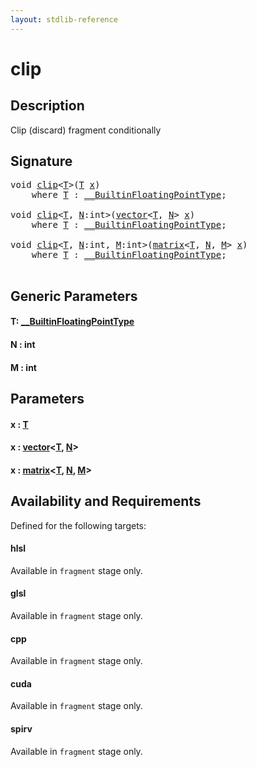 ```yaml
---
layout: stdlib-reference
---
```


# clip

## Description

Clip (discard) fragment conditionally




## Signature 

<pre>
<span class="code_keyword">void</span> <a href="clip.md">clip</a>&lt;<a href="clip.md#typeparam-T" class="code_type">T</a>&gt;(<a href="clip.md#typeparam-T" class="code_type">T</a> <a href="clip.md#decl-x" class="code_param">x</a>)
    <span class='code_keyword'>where</span> <a href="clip.md#typeparam-T" class="code_type">T</a> : <a href="../interfaces/0_builtinfloatingpointtype-029hm/index.md" class="code_type">__BuiltinFloatingPointType</a>;

<span class="code_keyword">void</span> <a href="clip.md">clip</a>&lt;<a href="clip.md#typeparam-T" class="code_type">T</a>, <a href="clip.md#decl-N" class="code_var">N</a>:<span class="code_keyword">int</span>&gt;(<a href="../types/vector/index.md" class="code_type">vector</a>&lt;<a href="clip.md#typeparam-T" class="code_type">T</a>, <a href="clip.md#decl-N" class="code_var">N</a>&gt; <a href="clip.md#decl-x" class="code_param">x</a>)
    <span class='code_keyword'>where</span> <a href="clip.md#typeparam-T" class="code_type">T</a> : <a href="../interfaces/0_builtinfloatingpointtype-029hm/index.md" class="code_type">__BuiltinFloatingPointType</a>;

<span class="code_keyword">void</span> <a href="clip.md">clip</a>&lt;<a href="clip.md#typeparam-T" class="code_type">T</a>, <a href="clip.md#decl-N" class="code_var">N</a>:<span class="code_keyword">int</span>, <a href="clip.md#decl-M" class="code_var">M</a>:<span class="code_keyword">int</span>&gt;(<a href="../types/matrix/index.md" class="code_type">matrix</a>&lt;<a href="clip.md#typeparam-T" class="code_type">T</a>, <a href="clip.md#decl-N" class="code_var">N</a>, <a href="clip.md#decl-M" class="code_var">M</a>&gt; <a href="clip.md#decl-x" class="code_param">x</a>)
    <span class='code_keyword'>where</span> <a href="clip.md#typeparam-T" class="code_type">T</a> : <a href="../interfaces/0_builtinfloatingpointtype-029hm/index.md" class="code_type">__BuiltinFloatingPointType</a>;

</pre>

## Generic Parameters

####  <a id="typeparam-T"></a>T: [\_\_BuiltinFloatingPointType](../interfaces/0_builtinfloatingpointtype-029hm/index.md)
####  <a id="decl-N"></a>N  : int
####  <a id="decl-M"></a>M  : int

## Parameters

####  <a id="decl-x"></a>x  : [T](clip.md#typeparam-T)
####  <a id="decl-x"></a>x  : [vector](../types/vector/index.md)\<[T](../types/vector/index.md#typeparam-T), [N](../types/vector/index.md#decl-N)\>
####  <a id="decl-x"></a>x  : [matrix](../types/matrix/index.md)\<[T](../types/matrix/t-0.md), [N](../types/matrix/index.md#decl-N), [M](../types/matrix/index.md#decl-M)\>

## Availability and Requirements

Defined for the following targets:

#### hlsl
Available in `fragment` stage only.

#### glsl
Available in `fragment` stage only.

#### cpp
Available in `fragment` stage only.

#### cuda
Available in `fragment` stage only.

#### spirv
Available in `fragment` stage only.




<script>
// Fix .md links to .html when on ReadTheDocs
if (window.location.hostname.includes('readthedocs') || 
    window.location.hostname.includes('rtfd.io')) {
  document.addEventListener('DOMContentLoaded', function() {
    const links = document.querySelectorAll('a');
    links.forEach(link => {
      const href = link.getAttribute('href');
      if (href && href.includes('.md')) {
        // This regex will handle .md links with or without fragment identifiers or query parameters
        link.href = link.href.replace(/(.+)\.md(#[^?]*)?(\?.*)?$/, '$1.html$2$3');
      }
    });
  });
}
</script>
